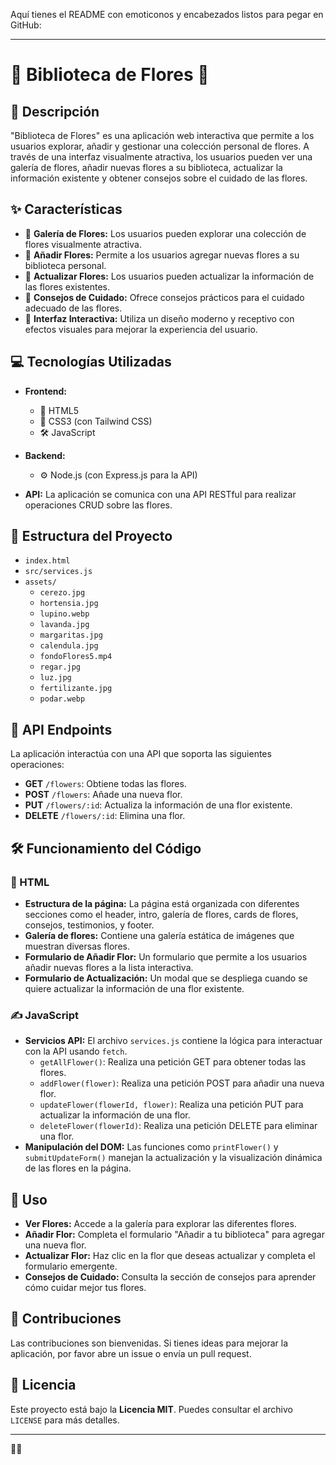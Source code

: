 Aquí tienes el README con emoticonos y encabezados listos para pegar en GitHub:

---

# 🌸 Biblioteca de Flores 🌼

## 📖 Descripción

"Biblioteca de Flores" es una aplicación web interactiva que permite a los usuarios explorar, añadir y gestionar una colección personal de flores. A través de una interfaz visualmente atractiva, los usuarios pueden ver una galería de flores, añadir nuevas flores a su biblioteca, actualizar la información existente y obtener consejos sobre el cuidado de las flores.

## ✨ Características

- 🌺 **Galería de Flores:** Los usuarios pueden explorar una colección de flores visualmente atractiva.
- 🌻 **Añadir Flores:** Permite a los usuarios agregar nuevas flores a su biblioteca personal.
- 🌷 **Actualizar Flores:** Los usuarios pueden actualizar la información de las flores existentes.
- 🌿 **Consejos de Cuidado:** Ofrece consejos prácticos para el cuidado adecuado de las flores.
- 🎨 **Interfaz Interactiva:** Utiliza un diseño moderno y receptivo con efectos visuales para mejorar la experiencia del usuario.

## 💻 Tecnologías Utilizadas

- **Frontend:**
  - 📝 HTML5
  - 🎨 CSS3 (con Tailwind CSS)
  - 🛠️ JavaScript

- **Backend:**
  - ⚙️ Node.js (con Express.js para la API)
  
- **API:** La aplicación se comunica con una API RESTful para realizar operaciones CRUD sobre las flores.

## 📂 Estructura del Proyecto

- `index.html`
- `src/services.js`
- `assets/`
  - `cerezo.jpg`
  - `hortensia.jpg`
  - `lupino.webp`
  - `lavanda.jpg`
  - `margaritas.jpg`
  - `calendula.jpg`
  - `fondoFlores5.mp4`
  - `regar.jpg`
  - `luz.jpg`
  - `fertilizante.jpg`
  - `podar.webp`

## 🔌 API Endpoints

La aplicación interactúa con una API que soporta las siguientes operaciones:

- **GET** `/flowers`: Obtiene todas las flores.
- **POST** `/flowers`: Añade una nueva flor.
- **PUT** `/flowers/:id`: Actualiza la información de una flor existente.
- **DELETE** `/flowers/:id`: Elimina una flor.

## 🛠️ Funcionamiento del Código

### 📄 HTML

- **Estructura de la página:** La página está organizada con diferentes secciones como el header, intro, galería de flores, cards de flores, consejos, testimonios, y footer.
- **Galería de flores:** Contiene una galería estática de imágenes que muestran diversas flores.
- **Formulario de Añadir Flor:** Un formulario que permite a los usuarios añadir nuevas flores a la lista interactiva.
- **Formulario de Actualización:** Un modal que se despliega cuando se quiere actualizar la información de una flor existente.

### ✍️ JavaScript

- **Servicios API:** El archivo `services.js` contiene la lógica para interactuar con la API usando `fetch`.
  - `getAllFlower()`: Realiza una petición GET para obtener todas las flores.
  - `addFlower(flower)`: Realiza una petición POST para añadir una nueva flor.
  - `updateFlower(flowerId, flower)`: Realiza una petición PUT para actualizar la información de una flor.
  - `deleteFlower(flowerId)`: Realiza una petición DELETE para eliminar una flor.
- **Manipulación del DOM:** Las funciones como `printFlower()` y `submitUpdateForm()` manejan la actualización y la visualización dinámica de las flores en la página.

## 🚀 Uso

- **Ver Flores:** Accede a la galería para explorar las diferentes flores.
- **Añadir Flor:** Completa el formulario "Añadir a tu biblioteca" para agregar una nueva flor.
- **Actualizar Flor:** Haz clic en la flor que deseas actualizar y completa el formulario emergente.
- **Consejos de Cuidado:** Consulta la sección de consejos para aprender cómo cuidar mejor tus flores.

## 🤝 Contribuciones

Las contribuciones son bienvenidas. Si tienes ideas para mejorar la aplicación, por favor abre un issue o envía un pull request.

## 📜 Licencia

Este proyecto está bajo la **Licencia MIT**. Puedes consultar el archivo `LICENSE` para más detalles.

---

🌷✨
